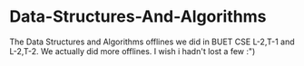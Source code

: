 # Data-Structures-And-Algorithms

The Data Structures and Algorithms offlines we did in BUET CSE L-2,T-1 and L-2,T-2. We actually did more offlines. I wish i hadn't lost a few :")
